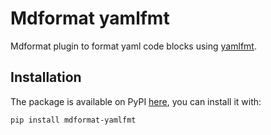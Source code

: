 # Mdformat yamlfmt

Mdformat plugin to format yaml code blocks using [yamlfmt](https://github.com/google/yamlfmt).

## Installation

The package is available on PyPI [here](https://pypi.org/project/mdformat-yamlfmt/), you can install it with:

```bash
pip install mdformat-yamlfmt
```
